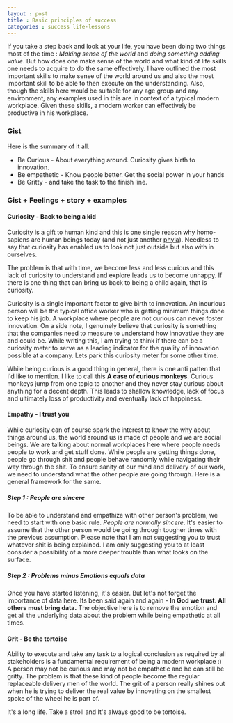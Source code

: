 ```yaml
---
layout : post
title : Basic principles of success
categories : success life-lessons
---
```


If you take a step back and look at your life, you have been doing two things most of the time : _Making sense of the world_ and _doing something adding value_. But how does one make sense of the world and what kind of life skills one needs to acquire to do the same effectively. I have outlined the most important skills to make sense of the world around us and also the most important skill to be able to then execute on the understanding. Also, though the skills here would be suitable for any age group and any environment, any examples used in this are in context of a typical modern workplace. Given these skills, a modern worker can effectively be productive in his workplace.

### Gist

Here is the summary of it all.

* Be Curious - About everything around. Curiosity gives birth to innovation.
* Be empathetic - Know people better. Get the social power in your hands
* Be Gritty - and take the task to the finish line.

### Gist + Feelings + story + examples

#### Curiosity - Back to being a kid

Curiosity is a gift to human kind and this is one single reason why homo-sapiens are human beings today (and not just another [phyla](https://en.wikipedia.org/wiki/Phylum)). Needless to say that curiosity has enabled us to look not just outside but also with in ourselves. 

The problem is that with time, we become less and less curious and this lack of curiosity to understand and explore leads us to become unhappy. If there is one thing that can bring us back to being a child again, that is curiosity.

Curiosity is a single important factor to give birth to innovation. An incurious person will be the typical office worker who is getting minimum things done to keep his job. A workplace where people are not curious can never foster innovation. On a side note, I genuinely believe that curiosity is something that the companies need to measure to understand how innovative they are and could be. While writing this, I am trying to think if there can be a curiosity meter to serve as a leading indicator for the quality of innovation possible at a company. Lets park this curiosity meter for some other time. 

While being curious is a good thing in general, there is one anti patten that I'd like to mention. I like to call this **A case of curious monkeys**. Curious monkeys jump from one topic to another and they never stay curious about anything for a decent depth. This leads to shallow knowledge, lack of focus and ultimately loss of productivity and eventually lack of happiness.

#### Empathy - I trust you

While curiosity can of course spark the interest to know the why about things around us, the world around us is made of people and we are social beings. We are talking about normal workplaces here where people needs people to work and get stuff done. While people are getting things done, people go through shit and people behave randomly while navigating their way through the shit. To ensure sanity of our mind and delivery of our work, we need to understand what the other people are going through. Here is a general framework for the same.

##### Step 1 : People are sincere

To be able to understand and empathize with other person's problem, we need to start with one basic rule. _People are normally sincere_. It's easier to assume that the other person would be going through tougher times with the previous assumption. Please note that I am not suggesting you to trust whatever shit is being explained. I am only suggesting you to at least consider a possibility of a more deeper trouble than what looks on the surface.

##### Step 2 : Problems minus Emotions equals data

Once you have started listening, it's easier. But let's not forget the importance of data here. Its been said again and again - **In God we trust. All others must bring data.** The objective here is to remove the emotion and get all the underlying data about the problem while being empathetic at all times.

#### Grit - Be the tortoise

Ability to execute and take any task to a logical conclusion as required by all stakeholders is a fundamental requirement of being a modern workplace :) A person may not be curious and may not be empathetic and he can still be gritty. The problem is that these kind of people become the regular replaceable delivery men of the world. The grit of a person really shines out when he is trying to deliver the real value by innovating on the smallest spoke of the wheel he is part of.

It's a long life. Take a stroll and It's always good to be tortoise.